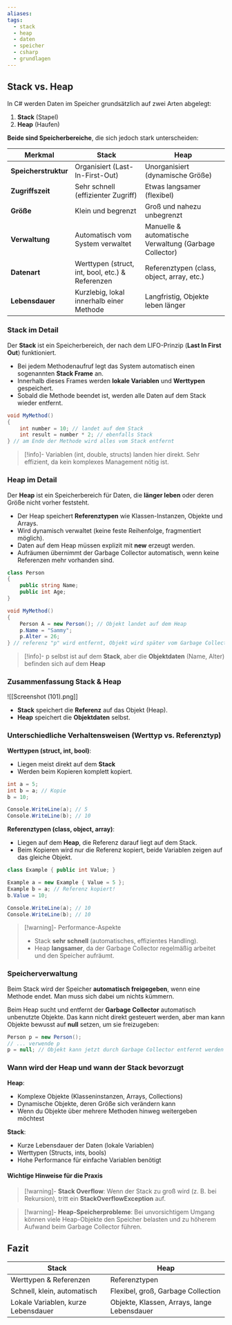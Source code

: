 ```yaml
---
aliases: 
tags:
  - stack
  - heap
  - daten
  - speicher
  - csharp
  - grundlagen
---
```


## Stack vs. Heap

In C# werden Daten im Speicher grundsätzlich auf zwei Arten abgelegt: 

1. **Stack** (Stapel)
2. **Heap** (Haufen)

**Beide sind Speicherbereiche**, die sich jedoch stark unterscheiden:


| Merkmal              | Stack                                            | Heap                                                   |
| -------------------- | ------------------------------------------------ | ------------------------------------------------------ |
| **Speicherstruktur** | Organisiert (Last-In-First-Out)                  | Unorganisiert (dynamische Größe)                       |
| **Zugriffszeit**     | Sehr schnell (effizienter Zugriff)               | Etwas langsamer (flexibel)                             |
| **Größe**            | Klein und begrenzt                               | Groß und nahezu unbegrenzt                             |
| **Verwaltung**       | Automatisch vom System verwaltet                 | Manuelle & automatische Verwaltung (Garbage Collector) |
| **Datenart**         | Werttypen (struct, int, bool, etc.) & Referenzen | Referenztypen (class, object, array, etc.)             |
| **Lebensdauer**      | Kurzlebig, lokal innerhalb einer Methode         | Langfristig, Objekte leben länger                      |


### Stack im Detail

Der **Stack** ist ein Speicherbereich, der nach dem LIFO-Prinzip (**Last In First Out**) funktioniert.

- Bei jedem Methodenaufruf legt das System automatisch einen sogenannten **Stack Frame** an.
- Innerhalb dieses Frames werden **lokale Variablen** und **Werttypen** gespeichert.
- Sobald die Methode beendet ist, werden alle Daten auf dem Stack wieder entfernt.

```csharp
void MyMethod()
{
	int number = 10; // landet auf dem Stack
	int result = number * 2; // ebenfalls Stack
} // am Ende der Methode wird alles vom Stack entfernt
```

>[!info]- Variablen (int, double, structs) landen hier direkt. Sehr effizient, da kein komplexes Management nötig ist.



### Heap im Detail

Der **Heap** ist ein Speicherbereich für Daten, die **länger leben** oder deren Größe nicht vorher feststeht.

- Der Heap speichert **Referenztypen** wie Klassen-Instanzen, Objekte und Arrays.
- Wird dynamisch verwaltet (keine feste Reihenfolge, fragmentiert möglich).
- Daten auf dem Heap müssen explizit mit **new** erzeugt werden.
- Aufräumen übernimmt der Garbage Collector automatisch, wenn keine Referenzen mehr vorhanden sind.

```csharp
class Person
{
	public string Name;
	public int Age;
}

void MyMethod()
{
	Person A = new Person(); // Objekt landet auf dem Heap
	p.Name = "Sammy";
	p.Alter = 26;
} // referenz "p" wird entfernt, Objekt wird später vom Garbage Collector gelöscht
```

>[!info]- p selbst ist auf dem **Stack**, aber die **Objektdaten** (Name, Alter) befinden sich auf dem **Heap**


### Zusammenfassung Stack & Heap


![[Screenshot (101).png]]

- **Stack** speichert die **Referenz** auf das Objekt (Heap).
- **Heap** speichert die **Objektdaten** selbst.


### Unterschiedliche Verhaltensweisen (Werttyp vs. Referenztyp)

**Werttypen (struct, int, bool)**:

- Liegen meist direkt auf dem **Stack**
- Werden beim Kopieren komplett kopiert.

```csharp
int a = 5;
int b = a; // Kopie
b = 10;

Console.WriteLine(a); // 5
Console.WriteLine(b); // 10
```


**Referenztypen (class, object, array)**:

- Liegen auf dem **Heap**, die Referenz darauf liegt auf dem Stack.
- Beim Kopieren wird nur die Referenz kopiert, beide Variablen zeigen auf das gleiche Objekt.

```csharp
class Example { public int Value; }

Example a = new Example { Value = 5 };
Example b = a; // Referenz kopiert!
b.Value = 10;

Console.WriteLine(a); // 10
Console.WriteLine(b); // 10
```


>[!warning]- Performance-Aspekte
> - Stack **sehr schnell** (automatisches, effizientes Handling).
> - Heap **langsamer**, da der Garbage Collector regelmäßig arbeitet und den Speicher aufräumt.



### Speicherverwaltung

Beim Stack wird der Speicher **automatisch freigegeben**, wenn eine Methode endet. Man muss sich dabei um nichts kümmern.

Beim Heap sucht und entfernt der **Garbage Collector** automatisch unbenutzte Objekte. Das kann nicht direkt gesteuert werden, aber man kann Objekte bewusst auf **null** setzen, um sie freizugeben:

```csharp
Person p = new Person();
// ... verwende p
p = null; // Objekt kann jetzt durch Garbage Collector entfernt werden
```



### Wann wird der Heap und wann der Stack bevorzugt

**Heap**:

- Komplexe Objekte (Klasseninstanzen, Arrays, Collections)
- Dynamische Objekte, deren Größe sich verändern kann
- Wenn du Objekte über mehrere Methoden hinweg weitergeben möchtest

**Stack**:

- Kurze Lebensdauer der Daten (lokale Variablen)
- Werttypen (Structs, ints, bools)
- Hohe Performance für einfache Variablen benötigt



#### Wichtige Hinweise für die Praxis

>[!warning]- **Stack Overflow**: Wenn der Stack zu groß wird (z. B. bei Rekursion), tritt ein **StackOverflowException** auf.


>[!warning]- **Heap-Speicherprobleme**: Bei unvorsichtigem Umgang können viele Heap-Objekte den Speicher belasten und zu höherem Aufwand beim Garbage Collector führen.



## Fazit


| **Stack**                           | **Heap**                                    |
| ----------------------------------- | ------------------------------------------- |
| Werttypen & Referenzen              | Referenztypen                               |
| Schnell, klein, automatisch         | Flexibel, groß, Garbage Collection          |
| Lokale Variablen, kurze Lebensdauer | Objekte, Klassen, Arrays, lange Lebensdauer |
